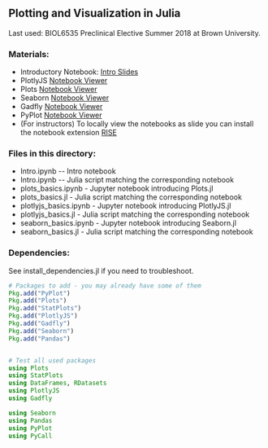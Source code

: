 ## Plotting and Visualization in Julia

Last used: 
BIOL6535 Preclinical Elective Summer 2018 at Brown University.

### Materials:

* Introductory Notebook: [Intro Slides](http://nbviewer.jupyter.org/github)
* PlotlyJS [Notebook Viewer](http://nbviewer.jupyter.org/github/mirestrepo/julia_tutorials/blob/master/plotting/plotlyjs_basics.ipynb)
* Plots [Notebook Viewer](http://nbviewer.jupyter.org/github/mirestrepo/julia_tutorials/blob/master/plotting/plots_basics.ipynb)
* Seaborn [Notebook Viewer](http://nbviewer.jupyter.org/github/mirestrepo/julia_tutorials/blob/master/plotting/seaborn.ipynb)
* Gadfly [Notebook Viewer](http://nbviewer.jupyter.org/github/mirestrepo/julia_tutorials/blob/master/plotting/gadfly_basics.ipynb)
* PyPlot [Notebook Viewer](http://nbviewer.jupyter.org/github/mirestrepo/julia_tutorials/blob/master/plotting/pyplot_basics.ipynb)
* (For instructors) To locally view the notebooks as slide you can install the notebook extension [RISE](https://github.com/damianavila/RISE)


### Files in this directory:

* Intro.ipynb -- Intro notebook
* Intro.ipynb -- Julia script matching the corresponding notebook
* plots_basics.ipynb - Jupyter notebook introducing Plots.jl
* plots_basics.jl - Julia script matching the corresponding notebook
* plotlyjs_basics.ipynb - Jupyter notebook introducing PlotlyJS.jl
* plotlyjs_basics.jl - Julia script matching the corresponding notebook
* seaborn_basics.ipynb - Jupyter notebook introducing Seaborn.jl
* seaborn_basics.jl - Julia script matching the corresponding notebook


### Dependencies:

See install_dependencies.jl if you need to troubleshoot.

```julia
# Packages to add - you may already have some of them
Pkg.add("PyPlot")
Pkg.add("Plots")
Pkg.add("StatPlots")
Pkg.add("PlotlyJS")
Pkg.add("Gadfly")
Pkg.add("Seaborn")
Pkg.add("Pandas")


# Test all used packages
using Plots
using StatPlots
using DataFrames, RDatasets
using PlotlyJS
using Gadfly

using Seaborn
using Pandas
using PyPlot
using PyCall
```
